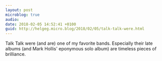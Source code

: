 ```yaml
---
layout: post
microblog: true
audio: 
date: 2018-02-05 14:52:41 +0100
guid: http://helgeg.micro.blog/2018/02/05/talk-talk-were.html
---
```

Talk Talk were (and are) one of my favorite bands. Especially their late albums (and Mark Hollis' eponymous solo album) are timeless pieces of brilliance.
